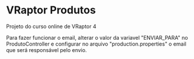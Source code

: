 # VRaptor Produtos

Projeto do curso online de VRaptor 4

Para fazer funcionar o email, alterar o valor da variavel "ENVIAR_PARA" no ProdutoController
e configurar no arquivo "production.properties" o email que será responsável pelo envio.

